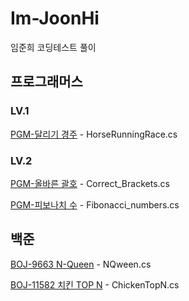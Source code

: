 # Im-JoonHi
임준희 코딩테스트 풀이

## 프로그래머스

### LV.1
[PGM-달리기 경주](https://school.programmers.co.kr/learn/courses/30/lessons/178871) - HorseRunningRace.cs

### LV.2
[PGM-올바른 괄호](https://school.programmers.co.kr/learn/courses/30/lessons/12945) - Correct_Brackets.cs


[PGM-피보나치 수](https://school.programmers.co.kr/learn/courses/30/lessons/12909) - Fibonacci_numbers.cs

## 백준

[BOJ-9663 N-Queen](https://www.acmicpc.net/problem/9663) - NQween.cs


[BOJ-11582 치킨 TOP N](https://www.acmicpc.net/problem/9663) - ChickenTopN.cs
